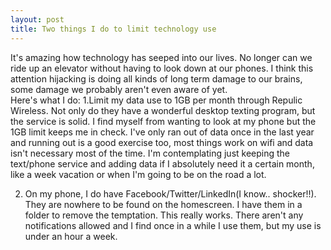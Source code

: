 ```yaml
---
layout: post
title: Two things I do to limit technology use
---
```

It's amazing how technology has seeped into our lives.  No longer can we ride up an elevator without having 
to look down at our phones.  I think this attention hijacking is doing all kinds of long term damage to our brains, some damage we probably 
aren't even aware of yet.  
Here's what I do:
 1.Limit my data use to 1GB per month through Repulic Wireless.  Not only do they have a wonderful desktop texting program, but the service is solid. I find myself from wanting to look at my phone but the 1GB limit keeps me in check.  I've only ran out of data once in the last year and running out is a good exercise too, most things work on wifi and data isn't necessary most of the time.  I'm contemplating just keeping the text/phone service and adding data if I absolutely need it a certain month, like a week vacation or when I'm going to be on the road a lot.

 2. On my phone, I do have Facebook/Twitter/LinkedIn(I know.. shocker!!).  They are nowhere to be found on the homescreen.  I have them 
in a folder to remove the temptation.  This really works.  There aren't any notifications allowed and I find once in a while I use them, but my
use is under an hour a week. 







